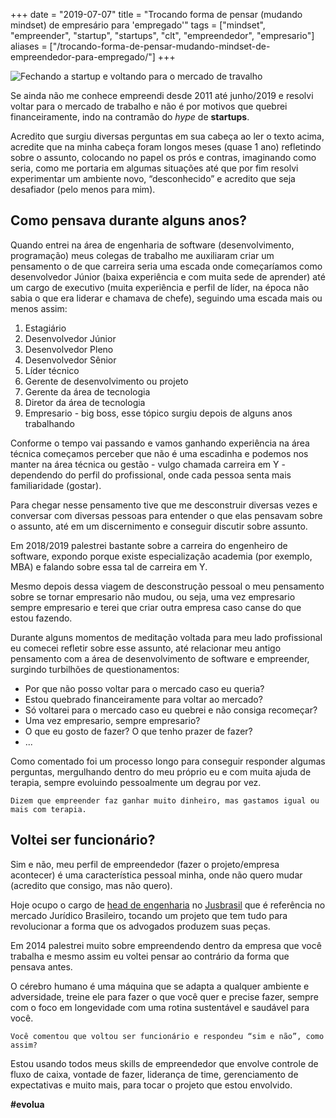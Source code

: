 +++
date = "2019-07-07"
title = "Trocando forma de pensar (mudando mindset) de empresário para 'empregado'"
tags = ["mindset", "empreender", "startup", "startups", "clt", "empreendedor", "empresario"]
aliases = ["/trocando-forma-de-pensar-mudando-mindset-de-empreendedor-para-empregado/"]
+++

![Fechando a startup e voltando para o mercado de travalho](/blog/close.jpg#center)

Se ainda não me conhece empreendi desde 2011 até junho/2019 e resolvi voltar para o mercado de trabalho e não é por motivos que quebrei financeiramente, indo na contramão do *hype* de **startups**.

Acredito que surgiu diversas perguntas em sua cabeça ao ler o texto acima, acredite que na minha cabeça foram longos meses (quase 1 ano) refletindo sobre o assunto, colocando no papel os prós e contras, imaginando como seria, como me portaria em algumas situações até que por fim resolvi experimentar um ambiente novo, “desconhecido” e acredito que seja desafiador (pelo menos para mim).

## Como pensava durante alguns anos?

Quando entrei na área de engenharia de software (desenvolvimento, programação) meus colegas de trabalho me auxiliaram criar um pensamento o de que carreira seria uma escada onde começaríamos como desenvolvedor Júnior (baixa experiência e com muita sede de aprender) até um cargo de executivo (muita experiência e perfil de líder, na época não sabia o que era liderar e chamava de chefe), seguindo uma escada mais ou menos assim:

1. Estagiário
1. Desenvolvedor Júnior
1. Desenvolvedor Pleno
1. Desenvolvedor Sênior
1. Líder técnico
1. Gerente de desenvolvimento ou projeto
1. Gerente da área de tecnologia
1. Diretor da área de tecnologia
1. Empresario - big boss, esse tópico surgiu depois de alguns anos trabalhando

Conforme o tempo vai passando e vamos ganhando experiência na área técnica começamos perceber que não é uma escadinha e podemos nos manter na área técnica ou gestão - vulgo chamada carreira em Y - dependendo do perfil do profissional, onde cada pessoa senta mais familiaridade (gostar).

Para chegar nesse pensamento tive que me desconstruir diversas vezes e conversar com diversas pessoas para entender o que elas pensavam sobre o assunto, até em um discernimento e conseguir discutir sobre assunto.

Em 2018/2019 palestrei bastante sobre a carreira do engenheiro de software, expondo porque existe especialização academia (por exemplo, MBA) e falando sobre essa tal de carreira em Y.

Mesmo depois dessa viagem de desconstrução pessoal o meu pensamento sobre se tornar empresario não mudou, ou seja, uma vez empresario sempre empresario e terei que criar outra empresa caso canse do que estou fazendo.

Durante alguns momentos de meditação voltada para meu lado profissional eu comecei refletir sobre esse assunto, até relacionar meu antigo pensamento com a área de desenvolvimento de software e empreender, surgindo turbilhões de questionamentos:

- Por que não posso voltar para o mercado caso eu queria?
- Estou quebrado financeiramente para voltar ao mercado?
- Só voltarei para o mercado caso eu quebrei e não consiga recomeçar?
- Uma vez empresario, sempre empresario?
- O que eu gosto de fazer? O que tenho prazer de fazer?
- ...

Como comentado foi um processo longo para conseguir responder algumas perguntas, mergulhando dentro do meu próprio eu e com muita ajuda de terapia, sempre evoluindo pessoalmente um degrau por vez.

`Dizem que empreender faz ganhar muito dinheiro, mas gastamos igual ou mais com terapia.`

## Voltei ser funcionário?

Sim e não, meu perfil de empreendedor (fazer o projeto/empresa acontecer) é uma característica pessoal minha, onde não quero mudar (acredito que consigo, mas não quero).

Hoje ocupo o cargo de [head de engenharia](https://www.linkedin.com/feed/update/urn:li:activity:6552198793771659264/) no [Jusbrasil](https://www.jusbrasil.com.br/) que é referência no mercado Jurídico Brasileiro, tocando um projeto que tem tudo para revolucionar a forma que os advogados produzem suas peças.

Em 2014 palestrei muito sobre empreendendo dentro da empresa que você trabalha e mesmo assim eu voltei pensar ao contrário da forma que pensava antes.

O cérebro humano é uma máquina que se adapta a qualquer ambiente e adversidade, treine ele para fazer o que você quer e precise fazer, sempre com o foco em longevidade com uma rotina sustentável e saudável para você.

`Você comentou que voltou ser funcionário e respondeu “sim e não”, como assim?`

Estou usando todos meus skills de empreendedor que envolve controle de fluxo de caixa, vontade de fazer, liderança de time, gerenciamento de expectativas e muito mais, para tocar o projeto que estou envolvido.

**#evolua**
